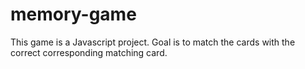 # memory-game

This game is a Javascript project.  Goal is to match the cards with the correct corresponding matching card.